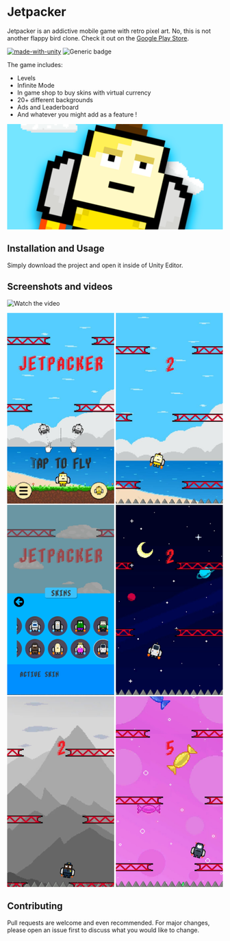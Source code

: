 # Jetpacker

Jetpacker is an addictive mobile game with retro pixel art. No, this is not another flappy bird clone.
Check it out on the [Google Play Store](https://play.google.com/store/apps/details?id=com.nebular.jetpack).

[![made-with-unity](https://img.shields.io/badge/Made%20with-Unity_2018.3.7-1f425f.svg)](https://unity3d.com/get-unity/download)
![Generic badge](https://img.shields.io/badge/version-1.5.2-orange.svg)

The game includes:
- Levels
- Infinite Mode
- In game shop to buy skins with virtual currency
- 20+ different backgrounds
- Ads and Leaderboard
- And whatever you might add as a feature !


![Cover](/Screenshots/-feature-graphic.png)


## Installation and Usage

Simply download the project and open it inside of Unity Editor.


## Screenshots and videos

![Watch the video](/Screenshots/demo.gif)

<div>
<img src="/Screenshots/1.jpg" alt="Screenshot 1" width="250"/>
<img src="/Screenshots/2.jpg" alt="Screenshot 2" width="250"/>
<img src="/Screenshots/3.jpg" alt="Screenshot 3" width="250"/>
<img src="/Screenshots/4.jpg" alt="Screenshot 4" width="250"/>
<img src="/Screenshots/5.jpg" alt="Screenshot 5" width="250"/>
<img src="/Screenshots/7.jpg" alt="Screenshot 6" width="250"/>
</div>


## Contributing
Pull requests are welcome and even recommended. For major changes, please open an issue first to discuss what you would like to change.
